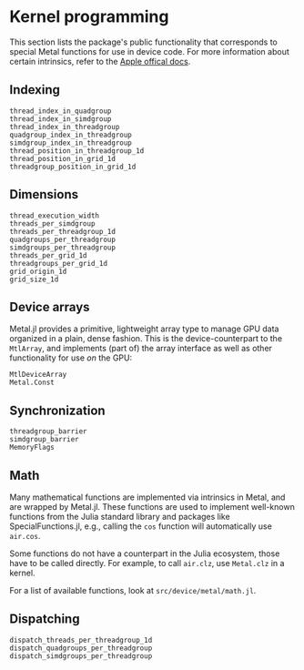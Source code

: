 # Kernel programming

This section lists the package's public functionality that corresponds to special Metal
functions for use in device code. For more information about certain intrinsics,
refer to the
[Apple offical docs](https://developer.apple.com/metal/Metal-Shading-Language-Specification.pdf).


## Indexing
```@docs
thread_index_in_quadgroup
thread_index_in_simdgroup
thread_index_in_threadgroup
quadgroup_index_in_threadgroup
simdgroup_index_in_threadgroup
thread_position_in_threadgroup_1d
thread_position_in_grid_1d
threadgroup_position_in_grid_1d
```

## Dimensions

```@docs
thread_execution_width
threads_per_simdgroup
threads_per_threadgroup_1d
quadgroups_per_threadgroup
simdgroups_per_threadgroup
threads_per_grid_1d
threadgroups_per_grid_1d
grid_origin_1d
grid_size_1d
```


## Device arrays

Metal.jl provides a primitive, lightweight array type to manage GPU data organized in a
plain, dense fashion. This is the device-counterpart to the `MtlArray`, and implements (part
of) the array interface as well as other functionality for use _on_ the GPU:

```@docs
MtlDeviceArray
Metal.Const
```


## Synchronization

```@docs
threadgroup_barrier
simdgroup_barrier
MemoryFlags
```


## Math

Many mathematical functions are implemented via intrinsics in Metal, and are wrapped by Metal.jl. These functions are used to implement well-known functions from the Julia standard
library and packages like SpecialFunctions.jl, e.g., calling the `cos` function will
automatically use `air.cos`.

Some functions do not have a counterpart in the Julia ecosystem, those have to be called directly. For example, to call `air.clz`, use `Metal.clz` in a kernel.

For a list of available functions, look at `src/device/metal/math.jl`.

## Dispatching

```@docs
dispatch_threads_per_threadgroup_1d
dispatch_quadgroups_per_threadgroup
dispatch_simdgroups_per_threadgroup
```